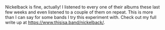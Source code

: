 <!-- @format -->

Nickelback is fine, actually! I listened to every one of their albums these last few weeks and even listened to a couple of them on repeat. This is more than I can say for some bands I try this experiment with. Check out my full write up at <https://www.thisisa.band/nickelback/>.
